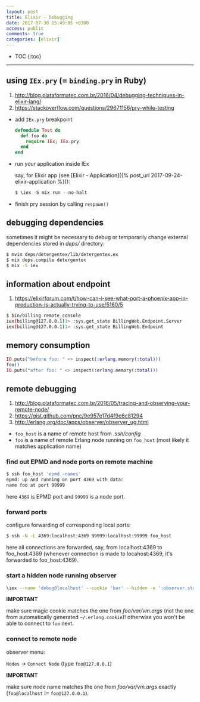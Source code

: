 ```yaml
---
layout: post
title: Elixir - Debugging
date: 2017-07-30 15:49:05 +0300
access: public
comments: true
categories: [elixir]
---
```


<!-- more -->

* TOC
{:toc}
<hr>

using `IEx.pry` (= `binding.pry` in Ruby)
-----------------------------------------

1. <http://blog.plataformatec.com.br/2016/04/debugging-techniques-in-elixir-lang/>
2. <https://stackoverflow.com/questions/29671156/pry-while-testing>

- add `IEx.pry` breakpoint

  ```elixir
  defmodule Test do
    def foo do
      require IEx; IEx.pry
    end
  end
  ```

- run your application inside IEx

  say, for Elixir app
  (see [Elixir - Application]({% post_url 2017-09-24-elixir-application %})):

  ```elixir
  $ \iex -S mix run --no-halt
  ```

- finish pry session by calling `respawn()`

debugging dependencies
----------------------

sometimes it might be necessary to debug or temporarily change external
dependencies stored in _deps/_ directory:

```sh
$ mvim deps/detergentex/lib/detergentex.ex
$ mix deps.compile detergentex
$ mix -S iex
```

information about endpoint
--------------------------

1. <https://elixirforum.com/t/how-can-i-see-what-port-a-phoenix-app-in-production-is-actually-trying-to-use/5160/5>

```sh
$ bin/billing remote_console
iex(billing@127.0.0.1)1> :sys.get_state BillingWeb.Endpoint.Server
iex(billing@127.0.0.1)1> :sys.get_state BillingWeb.Endpoint
```

memory consumption
------------------

```elixir
IO.puts("before foo: " <> inspect(:erlang.memory(:total)))
foo()
IO.puts("after foo: " <> inspect(:erlang.memory(:total)))
```

remote debugging
----------------

1. <http://blog.plataformatec.com.br/2016/05/tracing-and-observing-your-remote-node/>
2. <https://gist.github.com/pnc/9e957e17d4f9c6c81294>
3. <http://erlang.org/doc/apps/observer/observer_ug.html>

- `foo_host` is a name of remote host from _.ssh/config_
- `foo` is a name of remote Erlang node running on `foo_host`
  (most likely it matches application name)

### find out EPMD and node ports on remote machine

```sh
$ ssh foo_host 'epmd -names'
epmd: up and running on port 4369 with data:
name foo at port 99999
```

here `4369` is EPMD port and `99999` is a node port.

### forward ports

configure forwarding of corresponding local ports:

```sh
$ ssh -N -L 4369:localhost:4369 99999:localhost:99999 foo_host
```

here all connections are forwarded, say, from localhost:4369 to foo_host:4369
(whenever connection is made to locahost:4369, it's forwarded to foo_host:4369).

### start a hidden node running observer

```sh
\iex --name 'debug@localhost' --cookie 'bar' --hidden -e ':observer.start'
```

**IMPORTANT**

make sure magic cookie matches the one from _foo/var/vm.args_
(not the one from automatically generated `~/.erlang.cookie`)!
otherwise you won't be able to connect to `foo` next.

### connect to remote node

observer menu:

`Nodes` → `Connect Node` (type `foo@127.0.0.1`)

**IMPORTANT**

make sure node name matches the one from _foo/var/vm.args_ exactly
(`foo@localhost` != `foo@127.0.0.1`).
